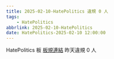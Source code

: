 ```yaml
---
title: 2025-02-10-HatePolitics 違規 0 人
tags:
    - HatePolitics
abbrlink: 2025-02-10-HatePolitics
date: HatePolitics-2025-02-10 12:00:00
---
```

HatePolitics 板 [板規連結](https://www.ptt.cc/bbs/HatePolitics/M.1617115262.A.D60.html)
昨天違規 0 人
